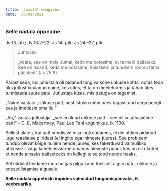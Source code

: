 ```yaml
---
title:  Jumalat mängides  
date:  30/01/2021  
---
```


### Selle nädala õppeaine
Js 13. ptk; Js 13:2–22; Js 14. ptk; Js 24.–27. ptk.

> <p>Juhtsalm</p>
> „Vaata, see on meie Jumal, keda me ootasime, et ta meid päästaks. See on Issand, keda me ootasime, hõisakem ja tundkem rõõmu tema päästest“ (Js 25:9).

Pärast seda, kui jutlustaja oli pidanud tungiva kõne uhkuse kohta, ootas teda üks jutlust kuulanud naine, kes ütles, et ta on meelehärmis ja tahab üles tunnistada suure patu. Jutlustaja küsis, mis patuga on tegemist.

„Naine vastas: „Uhkuse patt, sest istusin mõni päev tagasi tund aega peegli ees ja imetlesin oma ilu.“

„Ah,“ vastas jutlustaja, „see ei olnud uhkuse patt – see oli kujutlusvõime patt!“ – C. E. Macartney, Paul Lee Tani kogumikus, lk 1100.

Sellest alates, kui patt sündis võimsa ingli südames, ei ole uhkus pidanud lugu reaalsuse piiridest (ei inglite ega inimeste juures). See probleem tundub olevat kõige hullem nende juures, kes takerduvad vaimulikku uhkusse – väga kahetsusväärne omadus olevuste puhul, kes on nii rikutud, et nende ainsaks pääseteeks on kellegi teise teod nende heaks.

Sel nädalal heidame muu hulgas pilgu kahe tõeliselt algse patu, uhkuse ja enese­ülistamise algusele.

__Selle nädala õppetükki õppides valmistud hingamispäevaks, 6. veebruariks.__